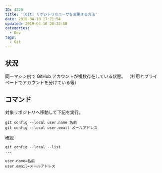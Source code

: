 ```yaml
---
ID: 4220
title: '[Git] リポジトリのユーザを変更する方法'
date: 2019-04-10 17:21:54
updated: 2019-04-10 20:22:50
categories:
  - Dev
tags:
  - Git
---
```


## 状況

同一マシン内で GitHub アカウントが複数存在している状態。
（社用とプライベートでアカウントを分けている等）

## コマンド

対象リポジトリへ移動して下記を実行。

```
git config --local user.name 名前
git config --local user.email メールアドレス
```

確認

```
git config --local --list
...

user.name=名前
user.email=メールアドレス
```
